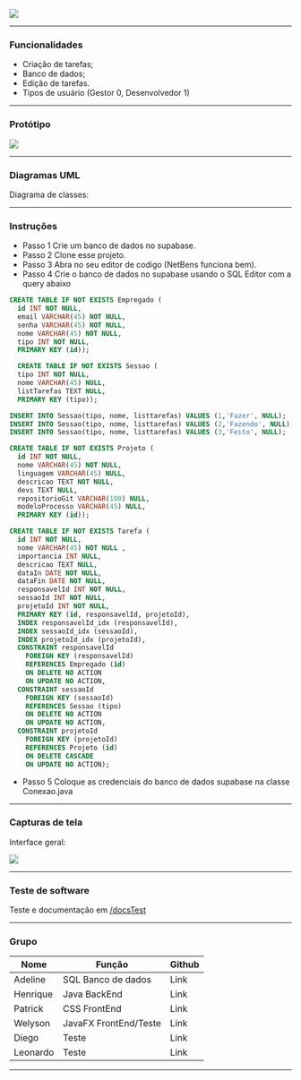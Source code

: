 ![](https://github.com/welyson1/organon/blob/main/Imagens/Icone/Nome.png?raw=true)

------------
### Funcionalidades

- Criação de tarefas;
- Banco de dados;
- Edição de tarefas.
- Tipos de usuário (Gestor 0, Desenvolvedor 1)
------------

### Protótipo
![](https://raw.githubusercontent.com/welyson1/organon/main/Imagens/Prot%C3%B3tipo/TelaBoard.png)

----

### Diagramas UML
Diagrama de classes:

---
### Instruções

- Passo 1 Crie um banco de dados no supabase.
- Passo 2 Clone esse projeto.
- Passo 3 Abra no seu editor de codigo (NetBens funciona bem).
- Passo 4 Crie o banco de dados no supabase usando o SQL Editor com a query abaixo
```SQL
CREATE TABLE IF NOT EXISTS Empregado (
  id INT NOT NULL,
  email VARCHAR(45) NOT NULL,
  senha VARCHAR(45) NOT NULL,
  nome VARCHAR(45) NOT NULL,
  tipo INT NOT NULL,
  PRIMARY KEY (id));

  CREATE TABLE IF NOT EXISTS Sessao (
  tipo INT NOT NULL,
  nome VARCHAR(45) NULL,
  listTarefas TEXT NULL,
  PRIMARY KEY (tipo));

INSERT INTO Sessao(tipo, nome, listtarefas) VALUES (1,'Fazer', NULL);
INSERT INTO Sessao(tipo, nome, listtarefas) VALUES (2,'Fazendo', NULL);
INSERT INTO Sessao(tipo, nome, listtarefas) VALUES (3,'Feito', NULL);

CREATE TABLE IF NOT EXISTS Projeto (
  id INT NOT NULL,
  nome VARCHAR(45) NOT NULL,
  linguagem VARCHAR(45) NULL,
  descricao TEXT NOT NULL,
  devs TEXT NULL,
  repositorioGit VARCHAR(100) NULL,
  modeloProcesso VARCHAR(45) NULL,
  PRIMARY KEY (id));

CREATE TABLE IF NOT EXISTS Tarefa (
  id INT NOT NULL,
  nome VARCHAR(45) NOT NULL ,
  importancia INT NULL,
  descricao TEXT NULL,
  dataIn DATE NOT NULL,
  dataFin DATE NOT NULL,
  responsavelId INT NOT NULL,
  sessaoId INT NOT NULL,
  projetoId INT NOT NULL,
  PRIMARY KEY (id, responsavelId, projetoId),
  INDEX responsavelId_idx (responsavelId),
  INDEX sessaoId_idx (sessaoId),
  INDEX projetoId_idx (projetoId),
  CONSTRAINT responsavelId
    FOREIGN KEY (responsavelId)
    REFERENCES Empregado (id)
    ON DELETE NO ACTION
    ON UPDATE NO ACTION,
  CONSTRAINT sessaoId
    FOREIGN KEY (sessaoId)
    REFERENCES Sessao (tipo)
    ON DELETE NO ACTION
    ON UPDATE NO ACTION,
  CONSTRAINT projetoId
    FOREIGN KEY (projetoId)
    REFERENCES Projeto (id)
    ON DELETE CASCADE
    ON UPDATE NO ACTION);
```
- Passo 5 Coloque as credenciais do banco de dados supabase na classe Conexao.java

----

### Capturas de tela

Interface geral:

![](https://raw.githubusercontent.com/welyson1/organon/main/Imagens/Prot%C3%B3tipo/TelaBoard.png)

----

### Teste de software

Teste e documentação em [/docsTest](https://github.com/welyson1/organon/tree/main/docsTest)

----

### Grupo

| Nome      | Função | Github |
| --------- | ----- | ----- |
| Adeline  | SQL Banco de dados | Link |
| Henrique     |   Java BackEnd | Link |
| Patrick      |   CSS FrontEnd | Link |
| Welyson      |   JavaFX FrontEnd/Teste | Link |
| Diego      |   Teste | Link |
| Leonardo      |   Teste | Link |

----

